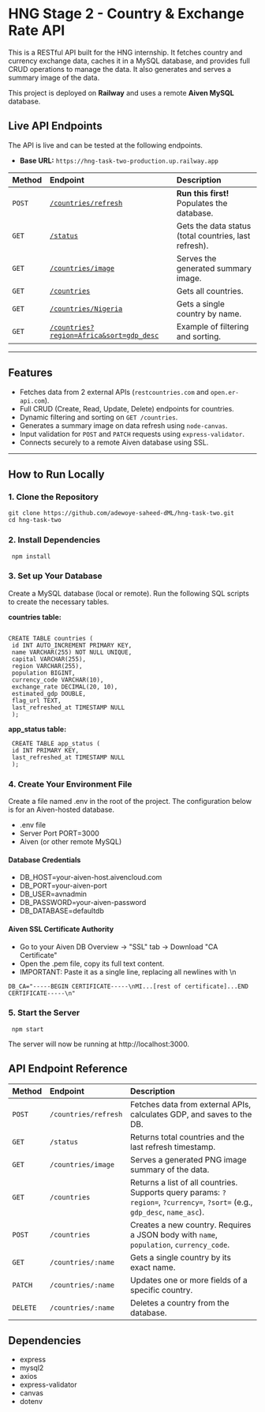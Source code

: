 # HNG Stage 2 - Country & Exchange Rate API

This is a RESTful API built for the HNG internship. It fetches country and currency exchange data, caches it in a MySQL database, and provides full CRUD operations to manage the data. It also generates and serves a summary image of the data.

This project is deployed on **Railway** and uses a remote **Aiven MySQL** database.

##  Live API Endpoints

The API is live and can be tested at the following endpoints.

* **Base URL:** `https://hng-task-two-production.up.railway.app`

| Method | Endpoint | Description |
| :--- | :--- | :--- |
| `POST` | [`/countries/refresh`](https://hng-task-two-production.up.railway.app/countries/refresh) | **Run this first!** Populates the database. |
| `GET` | [`/status`](https://hng-task-two-production.up.railway.app/status) | Gets the data status (total countries, last refresh). |
| `GET` | [`/countries/image`](https://hng-task-two-production.up.railway.app/countries/image) | Serves the generated summary image. |
| `GET` | [`/countries`](https://hng-task-two-production.up.railway.app/countries) | Gets all countries. |
| `GET` | [`/countries/Nigeria`](https://hng-task-two-production.up.railway.app/countries/Nigeria) | Gets a single country by name. |
| `GET` | [`/countries?region=Africa&sort=gdp_desc`](https://hng-task-two-production.up.railway.app/countries?region=Africa&sort=gdp_desc) | Example of filtering and sorting. |

---

##  Features

* Fetches data from 2 external APIs (`restcountries.com` and `open.er-api.com`).
* Full CRUD (Create, Read, Update, Delete) endpoints for countries.
* Dynamic filtering and sorting on `GET /countries`.
* Generates a summary image on data refresh using `node-canvas`.
* Input validation for `POST` and `PATCH` requests using `express-validator`.
* Connects securely to a remote Aiven database using SSL.

---

##  How to Run Locally

### 1. Clone the Repository

```
git clone https://github.com/adewoye-saheed-dML/hng-task-two.git
cd hng-task-two
```
### 2\. Install Dependencies

```
 npm install 
```

### 3\. Set up Your Database

Create a MySQL database (local or remote). Run the following SQL scripts to create the necessary tables.

**countries table:**
```

CREATE TABLE countries (
 id INT AUTO_INCREMENT PRIMARY KEY,
 name VARCHAR(255) NOT NULL UNIQUE,
 capital VARCHAR(255),
 region VARCHAR(255),
 population BIGINT,
 currency_code VARCHAR(10),
 exchange_rate DECIMAL(20, 10),
 estimated_gdp DOUBLE,
 flag_url TEXT,
 last_refreshed_at TIMESTAMP NULL
 );   
```

**app\_status table:**

```  
 CREATE TABLE app_status (   
 id INT PRIMARY KEY, 
 last_refreshed_at TIMESTAMP NULL
 );   
```

### 4\. Create Your Environment File

Create a file named .env in the root of the project. The configuration below is for an Aiven-hosted database.

-  .env file 
-  Server Port  PORT=3000  
-  Aiven (or other remote MySQL)
####  Database Credentials
- DB_HOST=your-aiven-host.aivencloud.com  
- DB_PORT=your-aiven-port 
- DB_USER=avnadmin  
- DB_PASSWORD=your-aiven-password  
- DB_DATABASE=defaultdb 

#### Aiven SSL Certificate Authority  
- Go to your Aiven DB Overview -> "SSL" tab -> Download "CA Certificate" 
-  Open the .pem file, copy its full text content. 
-  IMPORTANT: Paste it as a single line, replacing all newlines with \n 

`
 DB_CA="-----BEGIN CERTIFICATE-----\nMI...[rest of certificate]...END CERTIFICATE-----\n" 
 `

### 5\. Start the Server

```
 npm start
```

The server will now be running at http://localhost:3000.

API Endpoint Reference
-------------------------

| Method | Endpoint | Description |
| :--- | :--- | :--- |
| `POST` | `/countries/refresh` | Fetches data from external APIs, calculates GDP, and saves to the DB. |
| `GET` | `/status` | Returns total countries and the last refresh timestamp. |
| `GET` | `/countries/image` | Serves a generated PNG image summary of the data. |
| `GET` | `/countries` | Returns a list of all countries. Supports query params: `?region=`, `?currency=`, `?sort=` (e.g., `gdp_desc`, `name_asc`). |
| `POST` | `/countries` | Creates a new country. Requires a JSON body with `name`, `population`, `currency_code`. |
| `GET` | `/countries/:name` | Gets a single country by its exact name. |
| `PATCH` | `/countries/:name` | Updates one or more fields of a specific country. |
| `DELETE` | `/countries/:name` | Deletes a country from the database. |


Dependencies
---------------

*   express
*   mysql2
*   axios
*   express-validator
*   canvas
*   dotenv
